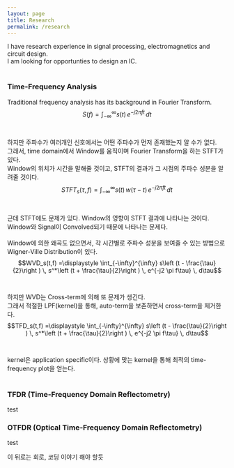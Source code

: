 ```yaml
---
layout: page
title: Research
permalink: /research
---
```

<script src="https://cdn.mathjax.org/mathjax/latest/MathJax.js?config=TeX-AMS-MML_HTMLorMML" type="text/javascript"></script>


I have research experience in signal processing, electromagnetics and circuit design.
<br>
I am looking for opportunties to design an IC.<br>
<br>
### Time-Frequency Analysis
Traditional frequency analysis has its background in Fourier Transform.<br>
$$S(f) =\displaystyle \int_{-\infty}^{\infty}s(t) \, e^{-j2 \pi ft} \, dt$$<br>
<br>
하지만 주파수가 여러개인 신호에서는 어떤 주파수가 먼저 존재했는지 알 수가 없다.<br>
그래서, time domain에서 Window를 움직이며 Fourier Transform을 하는 STFT가 있다.<br>
Window의 위치가 시간을 말해줄 것이고, STFT의 결과가 그 시점의 주파수 성분을 알려줄 것이다.<br>
$$STFT_s(\tau,f) =\displaystyle \int_{-\infty}^{\infty}s(t) \, w(\tau - t) \, e^{-j2 \pi ft} \, dt$$<br>
<br>
근데 STFT에도 문제가 있다. Window의 영향이 STFT 결과에 나타나는 것이다.<br>
Window와 Signal이 Convolved되기 때문에 나타나는 문제다.<br>
<br>
Window에 의한 왜곡도 없으면서, 각 시간별로 주파수 성분을 보여줄 수 있는 방법으로 Wigner-Ville Distribution이 있다.<br>
$$WVD_s(t,f) =\displaystyle \int_{-\infty}^{\infty} s\left (t - \frac{\tau}{2}\right ) \, s^*\left (t + \frac{\tau}{2}\right ) \, e^{-j2 \pi f\tau} \, d\tau$$<br>
<br>
하지만 WVD는 Cross-term에 의해 또 문제가 생긴다.<br>
그래서 적절한 LPF(kernel)을 통해, auto-term을 보존하면서 cross-term을 제거한다.<br>
$$TFD_s(t,f) =\displaystyle \int_{-\infty}^{\infty} s\left (t - \frac{\tau}{2}\right ) \, s^*\left (t + \frac{\tau}{2}\right ) \, e^{-j2 \pi f\tau} \, d\tau$$<br>
<br>
kernel은 application specific이다. 상황에 맞는 kernel을 통해 최적의 time-frequency plot을 얻는다.<br>
<br>
### TFDR (Time-Frequency Domain Reflectometry)
test
### OTFDR (Optical Time-Frequency Domain Reflectometry)
test



이 뒤로는 회로, 코딩 이야기 해야 할듯